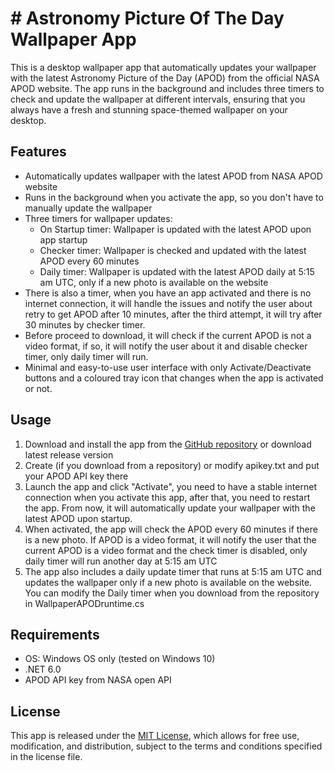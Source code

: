# # Astronomy Picture Of The Day Wallpaper App
This is a desktop wallpaper app that automatically updates your wallpaper with the latest Astronomy Picture of the Day (APOD) from the official NASA APOD website. The app runs in the background and includes three timers to check and update the wallpaper at different intervals, ensuring that you always have a fresh and stunning space-themed wallpaper on your desktop.
## Features
-   Automatically updates wallpaper with the latest APOD from NASA APOD website
-   Runs in the background when you activate the app, so you don't have to manually update the wallpaper
-   Three timers for wallpaper updates:
    -   On Startup timer: Wallpaper is updated with the latest APOD upon app startup
    -   Checker timer: Wallpaper is checked and updated with the latest APOD every 60 minutes
    -   Daily timer: Wallpaper is updated with the latest APOD daily at 5:15 am UTC, only if a new photo is available on the website
- There is also a timer, when you have an app activated and there is no internet connection, it will handle the issues and notify the user about retry to get APOD after 10 minutes, after the third attempt, it will try after 30 minutes by checker timer.
- Before proceed to download, it will check if the current APOD is not a video format, if so, it will notify the user about it and disable checker timer, only daily timer will run.
-    Minimal and easy-to-use user interface with only Activate/Deactivate buttons and a coloured tray icon that changes when the app is activated or not.
## Usage
1.  Download and install the app from the [GitHub repository](https://github.com/FrosterDune/AstronomyPictureOfTheDayWallpaperApp) or download latest release version
2.  Create (if you download from a repository) or modify apikey.txt and put your APOD API key there
3.  Launch the app and click "Activate", you need to have a stable internet connection when you activate this app, after that, you need to restart the app. From now, it will automatically update your wallpaper with the latest APOD upon startup.
4.  When activated, the app will check the APOD every 60 minutes if there is a new photo. If APOD is a video format, it will notify the user that the current APOD is a video format and the check timer is disabled, only daily timer will run another day at 5:15 am UTC
5.  The app also includes a daily update timer that runs at 5:15 am UTC and updates the wallpaper only if a new photo is available on the website. You can modify the Daily timer when you download from the repository in WallpaperAPODruntime.cs
## Requirements
-   OS: Windows OS only (tested on Windows 10)
-   .NET 6.0
-   APOD API key from NASA open API
## License
This app is released under the [MIT License](https://github.com/FrosterDune/AstronomyPictureOfTheDayWallpaperApp/blob/master/LICENSE.txt), which allows for free use, modification, and distribution, subject to the terms and conditions specified in the license file.
